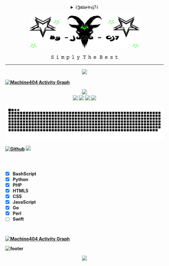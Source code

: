 <!--
♤♡◇♧♤♡◇♧♤♡◇♧♤♡◇♧♤♡◇♧♤♡◇♧♤♡◇♧♤♡◇♧♤♡◇♧

𝙸𝙼𝙿𝙾𝚁𝚃𝙰𝙽𝚃𝙴 !!!

𝙳𝙴𝙹𝙰 𝙳𝙴 𝙲𝙾𝙿𝙸𝙰𝚁𝙼𝙴 𝙷𝙰𝚂𝚃𝙰 𝙴𝙻 𝚁𝙴𝙰𝙳𝙼𝙴.𝚖𝚍 𝙸𝙽𝙼𝚄𝙽𝙳𝙾 𝙰𝙽𝙸𝙼𝙰𝙻 !!!
𝙱𝙰𝚂𝚄𝚁𝙰𝚂 𝙲𝙾𝙼𝙾 𝚃𝚄 𝙽𝙾 𝙳𝙴𝙱𝙴𝚁𝙸𝙰𝙽 𝙴𝚇𝙸𝚂𝚃𝙸𝚁 𝚁𝙰𝚃𝙰 𝙸𝙽𝙼𝚄𝙽𝙳𝙰 !!!
𝚂𝙴 𝙾𝚁𝙸𝙶𝙸𝙽𝙰𝙻 𝚈 𝙳𝙴𝙹𝙰 𝙳𝙴 𝚁𝙾𝙱𝙰𝚁 𝚂𝙲𝚁𝙸𝙿𝚃𝚂 𝚈 𝙴𝚂𝚃𝙸𝙻𝙾𝚂 𝙰 𝙾𝚃𝚁𝙾𝚂 !!!

♤♡◇♧♤♡◇♧♤♡◇♧♤♡◇♧♤♡◇♧♤♡◇♧♤♡◇♧♤♡◇♧♤♡◇♧
-->

<details align="center">
<summary>  ⸸𝕵𝖚𝖑𝖎𝖔𖤐𝖈𝖏7⸸</summary>
<p align="left"><strong><samp>「</samp><strong></p>
<samp>Julio★Cj7 es mi proyecto privado<br>y personal,
así que puedes mirar pero no copiar inmundo animal xD<br><br>
<p align="right"><strong><samp>」</samp></strong></p>
</details>

<p align="center"><img src="https://github.com/Juliocj7/Juliocj7/blob/main/InicioCj72.gif" width="350" height="110"/> </p>

<p align="center">
𝚂 &nbsp;𝚒 &nbsp;𝚖 &nbsp;𝚙 &nbsp;𝚕 &nbsp;𝚢 &nbsp&nbsp;𝚃 &nbsp;𝚑 &nbsp;𝚎 &nbsp;&nbsp;𝙱 &nbsp;𝚎 &nbsp;𝚜 &nbsp;𝚝

---
<p align=center> <img src=https://komarev.com/ghpvc/?username=Juliocj7&color=FF0000&style=plastic /> </p>

<a href="https://github.com/Ashutosh00710/github-readme-activity-graph"><img alt="Machine404 Activity Graph" src="https://activity-graph.herokuapp.com/graph?username=Juliocj7&bg_color=111111&color=ffffff&line=525252&point=ff0000&hide_border=true" /></a>

<p align="center">
<a href="https://github.com/Zachpocalypse/github-readme-stats"><img src="https://github-readme-stats.vercel.app/api?username=Juliocj7&show_icons=true&theme=dark&locale=es&hide_border=true&icon_color=31ff0d&title_color=969696&bg_color=101010&include_all_commits=true"></a>
<br>
<a href="https://github.com/Juliocj7/UtilsCj7"><img src="https://github-readme-stats.vercel.app/api/pin/?username=Juliocj7&repo=UtilsCj7&show_icons=true&theme=dark&locale=es&hide_border=true&icon_color=31ff0d&title_color=969696&bg_color=101010"></a>
<a href="https://github.com/Juliocj7/DarkPhishCj7"><img src="https://github-readme-stats.vercel.app/api/pin/?username=Juliocj7&repo=DarkPhishCj7&show_icons=true&theme=dark&locale=es&hide_border=true&icon_color=31ff0d&title_color=969696&bg_color=101010"></a>
<a href="https://github.com/Juliocj7/CriptoCj7"><img src="https://github-readme-stats.vercel.app/api/pin/?username=Juliocj7&repo=CriptoCj7&show_icons=true&theme=dark&locale=es&hide_border=true&icon_color=31ff0d&title_color=969696&bg_color=101010"></a>
<a href="https://github.com/Juliocj7/MsfCj7"><img src="https://github-readme-stats.vercel.app/api/pin/?username=Juliocj7&repo=MsfCj7&show_icons=true&theme=dark&locale=es&hide_border=true&icon_color=31ff0d&title_color=969696&bg_color=101010"></a>
</p>

![Snake animation](https://github.com/Juliocj7/Juliocj7/blob/main/snake.svg)

[![Github](https://img.shields.io/badge/-Github-181717?style=for-the-badge&logo=Github&logoColor=black&color=FF0000)](https://github.com/Juliocj7)
![](https://estruyf-github.azurewebsites.net/api/VisitorHit?user=Juliocj7&repo=github-visitors-badge&countColorcountColor&countColor=%23211F18)

<img src="https://camo.githubusercontent.com/82291b0fe831bfc6781e07fc5090cbd0a8b912bb8b8d4fec0696c881834f81ac/68747470733a2f2f70726f626f742e6d656469612f394575424971676170492e676966" width="800" height="3">
<br><br>

* [x] BashScript
* [x] Python 
* [x] PHP
* [x] HTML5
* [x] CSS
* [x] JavaScript
* [x] Go
* [x] Perl
* [ ] Swift

<img src="https://camo.githubusercontent.com/82291b0fe831bfc6781e07fc5090cbd0a8b912bb8b8d4fec0696c881834f81ac/68747470733a2f2f70726f626f742e6d656469612f394575424971676170492e676966" width="800" height="3">

<!--[![Typing SVG](https://readme-typing-svg.herokuapp.com?color=000000&lines=Simplemente+soy+el+mejor+xD;Simply+The+Best;Julio+Cj7)](https://git.io/typing-svg)-->

<a href="https://git.io/typing-svg"><img alt="Machine404 Activity Graph" src="https://readme-typing-svg.herokuapp.com?color=000000&lines=Simplemente+soy+el+mejor+xD;Simply+The+Best;Julio+Cj7"/></a>

![footer](https://capsule-render.vercel.app/api?type=wave&color=101010&height=150&section=footer)

<p align="center"><a href="https://www.buymeacoffee.com/juliocj766Z"><img src="https://img.buymeacoffee.com/button-api/?text=Buy me a Coffe&emoji=&slug=Juliocj7&button_colour=2ff22c&font_colour=000000&font_family=Cookie&outline_colour=000000&coffee_colour=ffffff"></a></p>
